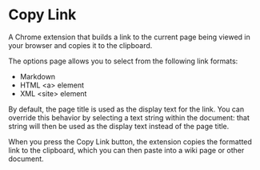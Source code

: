 # Copy Link

A Chrome extension that builds a link to the current page being viewed in
your browser and copies it to the clipboard.

The options page allows you to select from the following link formats:
* Markdown
* HTML &lt;a&gt; element
* XML &lt;site&gt; element

By default, the page title is used as the display text for the link. You can
override this behavior by selecting a text string within the document: that
string will then be used as the display text instead of the page title.

When you press the Copy Link button, the extension copies the formatted link to
the clipboard, which you can then paste into a wiki page or other document.
